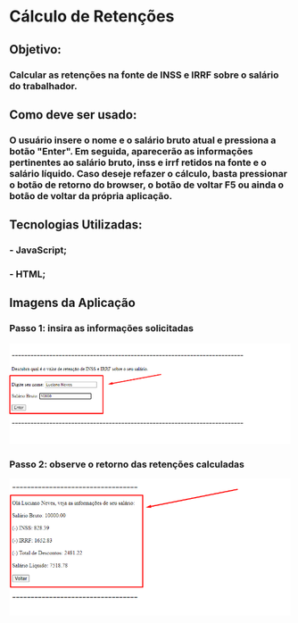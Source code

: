 # Cálculo de Retenções

## Objetivo:

### Calcular as retenções na fonte de INSS e IRRF sobre o salário do trabalhador.

## Como deve ser usado:

### O usuário insere o nome e o salário bruto atual e pressiona a botão "Enter". Em seguida, aparecerão as informações pertinentes ao salário bruto, inss e irrf retidos na fonte e o salário líquido. Caso deseje refazer o cálculo, basta pressionar o botão de retorno do browser, o botão de voltar F5 ou ainda o botão de voltar da própria aplicação.

## Tecnologias Utilizadas:

### - JavaScript;

### - HTML;

## Imagens da Aplicação

### Passo 1: insira as informações solicitadas

![alt text](https://github.com/lucianonevesln/javascript_calculo_retencoes/blob/master/img0.png)

### Passo 2: observe o retorno das retenções calculadas

![alt text](https://github.com/lucianonevesln/javascript_calculo_retencoes/blob/master/img1.png)
